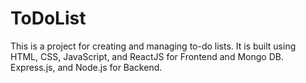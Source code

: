 # ToDoList
This is a project for creating and managing to-do lists. It is built using HTML, CSS, JavaScript, and ReactJS for Frontend and Mongo DB. Express.js, and Node.js for Backend.
